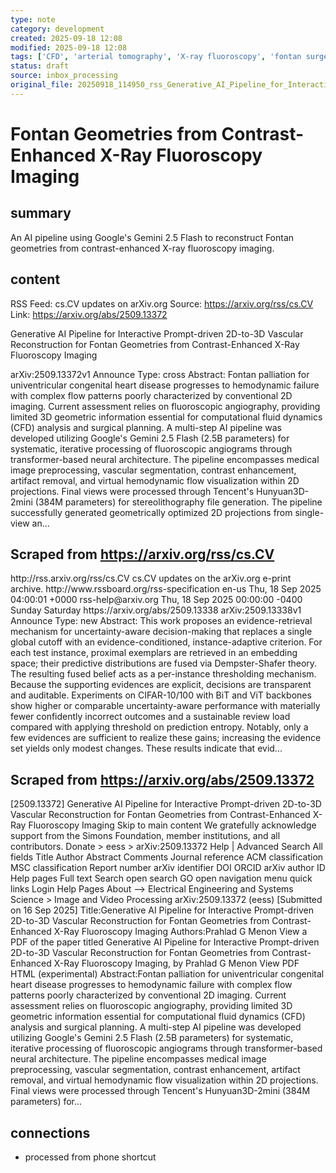 ```yaml
---
type: note
category: development
created: 2025-09-18 12:08
modified: 2025-09-18 12:08
tags: ['CFD', 'arterial tomography', 'X-ray fluoroscopy', 'fontan surgery']
status: draft
source: inbox_processing
original_file: 20250918_114950_rss_Generative_AI_Pipeline_for_Interactive_Prompt-driv.txt
---
```


# Fontan Geometries from Contrast-Enhanced X-Ray Fluoroscopy Imaging

## summary
An AI pipeline using Google's Gemini 2.5 Flash to reconstruct Fontan geometries from contrast-enhanced X-ray fluoroscopy imaging.

## content
RSS Feed: cs.CV updates on arXiv.org
Source: https://arxiv.org/rss/cs.CV
Link: https://arxiv.org/abs/2509.13372

Generative AI Pipeline for Interactive Prompt-driven 2D-to-3D Vascular Reconstruction for Fontan Geometries from Contrast-Enhanced X-Ray Fluoroscopy Imaging

arXiv:2509.13372v1 Announce Type: cross Abstract: Fontan palliation for univentricular congenital heart disease progresses to hemodynamic failure with complex flow patterns poorly characterized by conventional 2D imaging. Current assessment relies on fluoroscopic angiography, providing limited 3D geometric information essential for computational fluid dynamics (CFD) analysis and surgical planning. A multi-step AI pipeline was developed utilizing Google's Gemini 2.5 Flash (2.5B parameters) for systematic, iterative processing of fluoroscopic angiograms through transformer-based neural architecture. The pipeline encompasses medical image preprocessing, vascular segmentation, contrast enhancement, artifact removal, and virtual hemodynamic flow visualization within 2D projections. Final views were processed through Tencent's Hunyuan3D-2mini (384M parameters) for stereolithography file generation. The pipeline successfully generated geometrically optimized 2D projections from single-view an...

## Scraped from https://arxiv.org/rss/cs.CV
<?xml version='1.0' encoding='UTF-8'?>
<rss xmlns:arxiv="http://arxiv.org/schemas/atom" xmlns:dc="http://purl.org/dc/elements/1.1/" xmlns:atom="http://www.w3.org/2005/Atom" xmlns:content="http://purl.org/rss/1.0/modules/content/" version="2.0">
  <channel>
    <title>cs.CV updates on arXiv.org</title>
    <link>http://rss.arxiv.org/rss/cs.CV</link>
    <description>cs.CV updates on the arXiv.org e-print archive.</description>
    <atom:link href="http://rss.arxiv.org/rss/cs.CV" rel="self" type="application/rss+xml"/>
    <docs>http://www.rssboard.org/rss-specification</docs>
    <language>en-us</language>
    <lastBuildDate>Thu, 18 Sep 2025 04:00:01 +0000</lastBuildDate>
    <managingEditor>rss-help@arxiv.org</managingEditor>
    <pubDate>Thu, 18 Sep 2025 00:00:00 -0400</pubDate>
    <skipDays>
      <day>Sunday</day>
      <day>Saturday</day>
    </skipDays>
    <item>
      <title>Proximity-Based Evidence Retrieval for Uncertainty-Aware Neural Networks</title>
      <link>https://arxiv.org/abs/2509.13338</link>
      <description>arXiv:2509.13338v1 Announce Type: new 
Abstract: This work proposes an evidence-retrieval mechanism for uncertainty-aware decision-making that replaces a single global cutoff with an evidence-conditioned, instance-adaptive criterion. For each test instance, proximal exemplars are retrieved in an embedding space; their predictive distributions are fused via Dempster-Shafer theory. The resulting fused belief acts as a per-instance thresholding mechanism. Because the supporting evidences are explicit, decisions are transparent and auditable. Experiments on CIFAR-10/100 with BiT and ViT backbones show higher or comparable uncertainty-aware performance with materially fewer confidently incorrect outcomes and a sustainable review load compared with applying threshold on prediction entropy. Notably, only a few evidences are sufficient to realize these gains; increasing the evidence set yields only modest changes. These results indicate that evid...


## Scraped from https://arxiv.org/abs/2509.13372
[2509.13372] Generative AI Pipeline for Interactive Prompt-driven 2D-to-3D Vascular Reconstruction for Fontan Geometries from Contrast-Enhanced X-Ray Fluoroscopy Imaging Skip to main content We gratefully acknowledge support from the Simons Foundation, member institutions, and all contributors. Donate &gt; eess &gt; arXiv:2509.13372 Help | Advanced Search All fields Title Author Abstract Comments Journal reference ACM classification MSC classification Report number arXiv identifier DOI ORCID arXiv author ID Help pages Full text Search open search GO open navigation menu quick links Login Help Pages About --> Electrical Engineering and Systems Science > Image and Video Processing arXiv:2509.13372 (eess) [Submitted on 16 Sep 2025] Title:Generative AI Pipeline for Interactive Prompt-driven 2D-to-3D Vascular Reconstruction for Fontan Geometries from Contrast-Enhanced X-Ray Fluoroscopy Imaging Authors:Prahlad G Menon View a PDF of the paper titled Generative AI Pipeline for Interactive Prompt-driven 2D-to-3D Vascular Reconstruction for Fontan Geometries from Contrast-Enhanced X-Ray Fluoroscopy Imaging, by Prahlad G Menon View PDF HTML (experimental) Abstract:Fontan palliation for univentricular congenital heart disease progresses to hemodynamic failure with complex flow patterns poorly characterized by conventional 2D imaging. Current assessment relies on fluoroscopic angiography, providing limited 3D geometric information essential for computational fluid dynamics (CFD) analysis and surgical planning. A multi-step AI pipeline was developed utilizing Google&#39;s Gemini 2.5 Flash (2.5B parameters) for systematic, iterative processing of fluoroscopic angiograms through transformer-based neural architecture. The pipeline encompasses medical image preprocessing, vascular segmentation, contrast enhancement, artifact removal, and virtual hemodynamic flow visualization within 2D projections. Final views were processed through Tencent&#39;s Hunyuan3D-2mini (384M parameters) for...


## connections
- processed from phone shortcut
